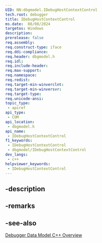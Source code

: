 ```yaml
---
UID: NN:dbgmodel.IDebugHostContextControl
tech.root: debugger
title: IDebugHostContextControl
ms.date:  08/08/2024
targetos: Windows
description: 
prerelease: false
req.assembly: 
req.construct-type: iface
req.ddi-compliance: 
req.header: dbgmodel.h
req.idl: 
req.include-header: 
req.max-support: 
req.namespace: 
req.redist: 
req.target-min-winverclnt: 
req.target-min-winversvr: 
req.target-type: 
req.unicode-ansi: 
topic_type:
 - apiref
api_type:
 - COM
api_location:
 - dbgmodel.h
api_name:
 - IDebugHostContextControl
f1_keywords:
 - IDebugHostContextControl
 - dbgmodel/IDebugHostContextControl
dev_langs:
 - c++
helpviewer_keywords:
 - IDebugHostContextControl
---
```


## -description

## -remarks

## -see-also

[Debugger Data Model C++ Overview](/windows-hardware/drivers/debugger/data-model-cpp-overview)
